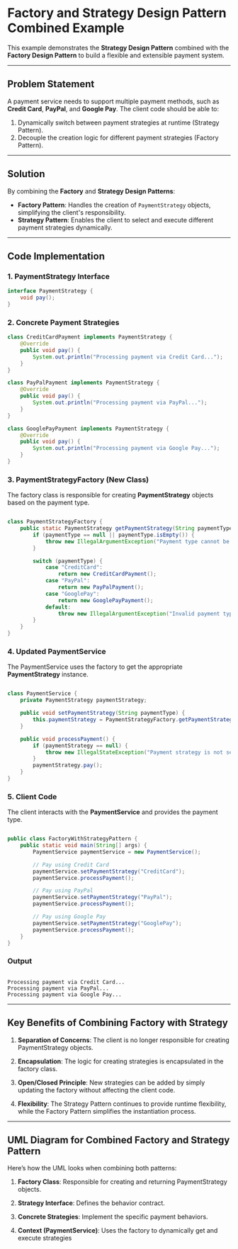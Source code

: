 # Factory and Strategy Design Pattern Combined Example

This example demonstrates the **Strategy Design Pattern** combined with the **Factory Design Pattern** to build a flexible and extensible payment system.

---

## Problem Statement

A payment service needs to support multiple payment methods, such as **Credit Card**, **PayPal**, and **Google Pay**. The client code should be able to:

1. Dynamically switch between payment strategies at runtime (Strategy Pattern).
2. Decouple the creation logic for different payment strategies (Factory Pattern).

---

## Solution

By combining the **Factory** and **Strategy Design Patterns**:

- **Factory Pattern**: Handles the creation of `PaymentStrategy` objects, simplifying the client's responsibility.
- **Strategy Pattern**: Enables the client to select and execute different payment strategies dynamically.

---

## Code Implementation

### 1. PaymentStrategy Interface

```java
interface PaymentStrategy {
    void pay();
}
```

### 2. Concrete Payment Strategies

```java
class CreditCardPayment implements PaymentStrategy {
    @Override
    public void pay() {
        System.out.println("Processing payment via Credit Card...");
    }
}

class PayPalPayment implements PaymentStrategy {
    @Override
    public void pay() {
        System.out.println("Processing payment via PayPal...");
    }
}

class GooglePayPayment implements PaymentStrategy {
    @Override
    public void pay() {
        System.out.println("Processing payment via Google Pay...");
    }
}
```

### 3. PaymentStrategyFactory (New Class)

The factory class is responsible for creating **PaymentStrategy** objects based on the payment type.

```java

class PaymentStrategyFactory {
    public static PaymentStrategy getPaymentStrategy(String paymentType) {
        if (paymentType == null || paymentType.isEmpty()) {
            throw new IllegalArgumentException("Payment type cannot be null or empty");
        }

        switch (paymentType) {
            case "CreditCard":
                return new CreditCardPayment();
            case "PayPal":
                return new PayPalPayment();
            case "GooglePay":
                return new GooglePayPayment();
            default:
                throw new IllegalArgumentException("Invalid payment type: " + paymentType);
        }
    }
}

```

### 4. Updated PaymentService

The PaymentService uses the factory to get the appropriate **PaymentStrategy** instance.

```java

class PaymentService {
    private PaymentStrategy paymentStrategy;

    public void setPaymentStrategy(String paymentType) {
        this.paymentStrategy = PaymentStrategyFactory.getPaymentStrategy(paymentType);
    }

    public void processPayment() {
        if (paymentStrategy == null) {
            throw new IllegalStateException("Payment strategy is not set.");
        }
        paymentStrategy.pay();
    }
}

```

### 5. Client Code

The client interacts with the **PaymentService** and provides the payment type.

```java

public class FactoryWithStrategyPattern {
    public static void main(String[] args) {
        PaymentService paymentService = new PaymentService();

        // Pay using Credit Card
        paymentService.setPaymentStrategy("CreditCard");
        paymentService.processPayment();

        // Pay using PayPal
        paymentService.setPaymentStrategy("PayPal");
        paymentService.processPayment();

        // Pay using Google Pay
        paymentService.setPaymentStrategy("GooglePay");
        paymentService.processPayment();
    }
}

```

### Output

```

Processing payment via Credit Card...
Processing payment via PayPal...
Processing payment via Google Pay...

```

---

## Key Benefits of Combining Factory with Strategy

1. **Separation of Concerns**: The client is no longer responsible for creating PaymentStrategy objects.

2. **Encapsulation**: The logic for creating strategies is encapsulated in the factory class.

3. **Open/Closed Principle**: New strategies can be added by simply updating the factory without affecting the client code.

4. **Flexibility**: The Strategy Pattern continues to provide runtime flexibility, while the Factory Pattern simplifies the instantiation process.

---

## UML Diagram for Combined Factory and Strategy Pattern

Here’s how the UML looks when combining both patterns:

1. **Factory Class**: Responsible for creating and returning PaymentStrategy objects.

2. **Strategy Interface**: Defines the behavior contract.

3. **Concrete Strategies**: Implement the specific payment behaviors.

4. **Context (PaymentService)**: Uses the factory to dynamically get and execute strategies
